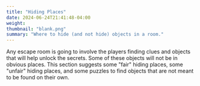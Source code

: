 ```yaml
---
title: "Hiding Places"
date: 2024-06-24T21:41:48-04:00
weight:
thumbnail: "blank.png"
summary: "Where to hide (and not hide) objects in a room."
---
```


Any escape room is going to involve the players finding clues and objects
that will help unlock the secrets. Some of these objects will not be in
obvious places. This section suggests some "fair" hiding places, some
"unfair" hiding places, and some puzzles to find objects that are not meant
to be found on their own.

